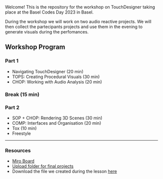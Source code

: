 Welcome! This is the repository for the workshop on TouchDesigner taking place at the Basel Codes Day 2023 in Basel.

During the workshop we will work on two audio reactive projects. We will then collect the partecipants projects and use them in the evening to generate visuals during the perfomances.

## Workshop Program

### Part 1

- Navigating TouchDesigner (20 min)
- TOPS: Creating Procedural Visuals (30 min)
- CHOP: Working with Audio Analysis (20 min)

### Break (15 min)

### Part 2

- SOP + CHOP: Rendering 3D Scenes (30 min)
- COMP: Interfaces and Organisation (20 min)
- Tox (10 min)
- Freestyle

---

### Resources

- [Miro Board](https://miro.com/app/board/uXjVMcJq65Y=/?share_link_id=679358076934)
- [Upload folder for final projects](https://drive.google.com/drive/folders/1Bpn7MJYTrPtW1njNH9Ybl5yRV1HUlVkb?usp=sharing)
- Download the file we created during the lesson [here](./bcd23_lesson-file.3.toe)
